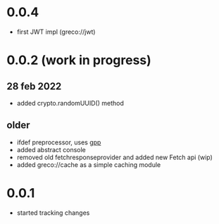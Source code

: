 # 0.0.4

* first JWT impl (greco://jwt)

# 0.0.2 (work in progress)

## 28 feb 2022

* added crypto.randomUUID() method

## older

* ifdef preprocessor, uses [gpp](https://github.com/Kestrer/gpp)
* added abstract console
* removed old fetchresponseprovider and added new Fetch api (wip)
* added greco://cache as a simple caching module
 
# 0.0.1

* started tracking changes